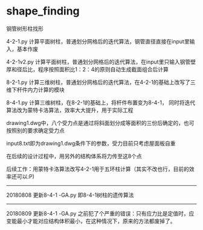 # shape_finding

钢管树形柱找形

4-2-1.py 计算平面树柱，普通划分网格后的迭代算法，钢管直径直接在input里输入，基本作废

4-2-1v2.py 计算平面树柱，普通划分网格后的迭代算法，在input里只输入钢管壁厚和径后比，程序按照面积比1：2：4的原则自动生成截面组合后计算

8-2-1.py 计算三维树柱，普通划分网格后的迭代算法，在4-2-1的基础上改写了三维下杆件内力计算的模块

8-4-1.py 计算三维树柱，在8-2-1的基础上，将杆件布置变为8-4-1， 同时将迭代算法改为蒙特卡洛算法，效率大大提升，用于实际工程


drawing1.dwg中，八个受力点是通过将斜面划分成等面积的三份后确定的，也可按照别的要求确定受力点

input8.txt即为drawing1.dwg条件下的参数，受力目前只考虑屋面板自重

在后续的设计过程中，用另外的结构体系将力传至这8个点

后续工作：用蒙特卡洛算法改写4-2-1用于五环柱计算（其实不改也行，目前的效率还可以:P)

-------------------------------------------------------------
20180808 更新8-4-1 -GA.py 即8-4-1树柱的遗传算法

-------------------------------------------------------------
20180809 更新8-4-1 -GA.py
之前犯了个严重的错误：只有应力比是定值时，应变能最小才能对应结构体积最小，在这种情况下，原来的方法都废掉了。
